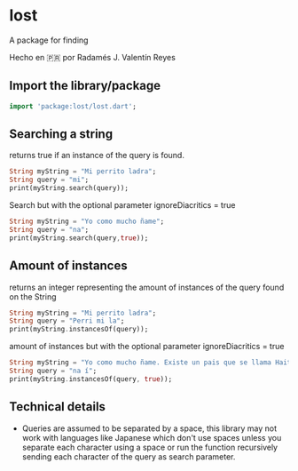 # lost

A package for finding

Hecho en 🇵🇷 por Radamés J. Valentín Reyes

## Import the library/package

~~~dart
import 'package:lost/lost.dart';
~~~

## Searching a string

returns true if an instance of the query is found.

~~~dart
String myString = "Mi perrito ladra";
String query = "mi";
print(myString.search(query));
~~~

Search but with the optional parameter ignoreDiacritics = true

~~~dart
String myString = "Yo como mucho ñame";
String query = "na";
print(myString.search(query,true));
~~~



## Amount of instances

returns an integer representing the amount of instances of the query found on the String

~~~dart
String myString = "Mi perrito ladra";
String query = "Perri mi la";
print(myString.instancesOf(query));
~~~

amount of instances but with the optional parameter ignoreDiacritics = true

~~~dart
String myString = "Yo como mucho ñame. Existe un pais que se llama Haití";
String query = "na í";
print(myString.instancesOf(query, true));
~~~



## Technical details

* Queries are assumed to be separated by a space, this library may not work with languages like Japanese which don't use spaces unless you separate each character using a space or run the function recursively sending each character of the query as search parameter.

